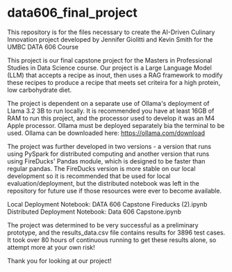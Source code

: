 # data606_final_project

This repository is for the files necessary to create the AI-Driven Culinary Innovation project developed by Jennifer Giolitti and Kevin Smith
for the UMBC DATA 606 Course

This project is our final capstone project for the Masters in Professional Studies in Data Science course. Our project is a Large Language Model 
(LLM) that accepts a recipe as inout, then uses a RAG framework to modify these recipes to produce a recipe that meets set criteira for 
a high protein, low carbohydrate diet. 

The project is dependent on a separate use of Ollama's deployment of Llama 3.2 3B to run locally. It is recommended you have at least 16GB of RAM
to run this project, and the processor used to develop it was an M4 Apple processor. Ollama must be deployed separately bia the terminal to be used. Ollama can be downloaded here: https://ollama.com/download

The project was further developed in two versions - a version that runs using PySpark for distributed computing and another version that runs 
using FireDucks' Pandas module, which is designed to be faster than regular pandas. The FireDucks version is more stable on our local development
so it is recommended that be used for local evaluation/deployment, but the distributed notebook was left in the repository for future use if 
those resources were ever to become available. 

Local Deployment Notebook: DATA 606 Capstone Fireducks (2).ipynb
Distributed Deployment Notebook: Data 606 Capstone.ipynb

The project was determined to be very successful as a preliminary prototype, and the results_data.csv file contains results for 3896 test cases. 
It took over 80 hours of continuous running to get these results alone, so attempt more at your own risk! 

Thank you for looking at our project! 
